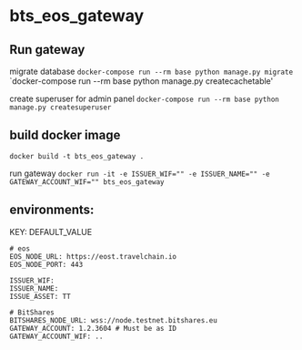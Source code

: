 # bts_eos_gateway


## Run gateway
migrate database
`docker-compose run --rm base python manage.py migrate`
`docker-compose run --rm base python manage.py createcachetable'

create superuser for admin panel
`docker-compose run --rm base python manage.py createsuperuser`

## build docker image
`docker build -t bts_eos_gateway .`

run gateway `docker run -it -e ISSUER_WIF="" -e ISSUER_NAME="" -e GATEWAY_ACCOUNT_WIF="" bts_eos_gateway`

## environments:

KEY: DEFAULT_VALUE

```
# eos
EOS_NODE_URL: https://eost.travelchain.io
EOS_NODE_PORT: 443

ISSUER_WIF: 
ISSUER_NAME: 
ISSUE_ASSET: TT

# BitShares
BITSHARES_NODE_URL: wss://node.testnet.bitshares.eu
GATEWAY_ACCOUNT: 1.2.3604 # Must be as ID
GATEWAY_ACCOUNT_WIF: ..
```
